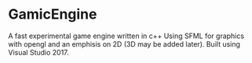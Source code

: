 # GamicEngine
A fast experimental game engine written in c++
Using SFML for graphics with opengl and an emphisis on 2D (3D may be added later).
Built using Visual Studio 2017.
